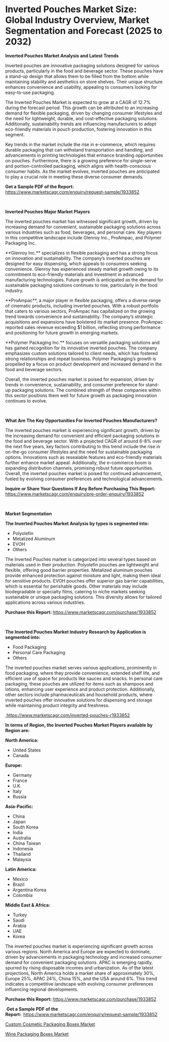 <p><h1>Inverted Pouches Market Size: Global Industry Overview, Market Segmentation and Forecast (2025 to 2032)</h1></p><p><strong>Inverted Pouches Market Analysis and Latest Trends</strong></p>
<p><p>Inverted pouches are innovative packaging solutions designed for various products, particularly in the food and beverage sector. These pouches have a stand-up design that allows them to be filled from the bottom while maintaining stability and aesthetics on store shelves. Their unique structure enhances convenience and usability, appealing to consumers looking for easy-to-use packaging.</p><p>The Inverted Pouches Market is expected to grow at a CAGR of 12.7% during the forecast period. This growth can be attributed to an increasing demand for flexible packaging, driven by changing consumer lifestyles and the need for lightweight, durable, and cost-effective packaging solutions. Additionally, sustainability trends are influencing manufacturers to adopt eco-friendly materials in pouch production, fostering innovation in this segment.</p><p>Key trends in the market include the rise in e-commerce, which requires durable packaging that can withstand transportation and handling, and advancements in printing technologies that enhance branding opportunities on pouches. Furthermore, there is a growing preference for single-serve and portion-controlled packaging, which aligns with health-conscious consumer habits. As the market evolves, inverted pouches are anticipated to play a crucial role in meeting these diverse consumer demands.</p></p>
<p><strong>Get a Sample PDF of the Report:&nbsp;</strong> <a href="https://www.marketscagr.com/enquiry/request-sample/1933852?utm_campaign=1848&utm_medium=2&utm_source=Github&utm_content=ia&utm_term=08032025&utm_id=inverted-pouches">https://www.marketscagr.com/enquiry/request-sample/1933852</a></p>
<p>&nbsp;</p>
<p><strong>Inverted Pouches Major Market Players</strong></p>
<p><p>The inverted pouches market has witnessed significant growth, driven by increasing demand for convenient, sustainable packaging solutions across various industries such as food, beverages, and personal care. Key players in this competitive landscape include Glenroy Inc., ProAmpac, and Polymer Packaging Inc.</p><p>**Glenroy Inc.** specializes in flexible packaging and has a strong focus on innovation and sustainability. The company’s inverted pouches are designed for easy dispensing, which appeals to consumers seeking convenience. Glenroy has experienced steady market growth owing to its commitment to eco-friendly materials and investment in advanced manufacturing technologies. Future growth is anticipated as the demand for sustainable packaging solutions continues to rise, particularly in the food industry.</p><p>**ProAmpac**, a major player in flexible packaging, offers a diverse range of cinematic products, including inverted pouches. With a robust portfolio that caters to various sectors, ProAmpac has capitalized on the growing trend towards convenience and sustainability. The company’s strategic acquisitions and expansions have bolstered its market presence. ProAmpac reported sales revenue exceeding $1 billion, reflecting strong performance and positioning for future growth in emerging markets.</p><p>**Polymer Packaging Inc.** focuses on versatile packaging solutions and has gained recognition for its innovative inverted pouches. The company emphasizes custom solutions tailored to client needs, which has fostered strong relationships and repeat business. Polymer Packaging’s growth is propelled by a focus on product development and increased demand in the food and beverage sectors.</p><p>Overall, the inverted pouches market is poised for expansion, driven by trends in convenience, sustainability, and consumer preference for stand-up packaging solutions. The combined strength of these companies within this sector positions them well for future growth as packaging innovation continues to evolve.</p></p>
<p>&nbsp;</p>
<p><strong>What Are The Key Opportunities For Inverted Pouches Manufacturers?</strong></p>
<p><p>The inverted pouches market is experiencing significant growth, driven by the increasing demand for convenient and efficient packaging solutions in the food and beverage sector. With a projected CAGR of around 6-8% over the next five years, key factors contributing to this trend include the rise in on-the-go consumer lifestyles and the need for sustainable packaging options. Innovations such as resealable features and eco-friendly materials further enhance market appeal. Additionally, the e-commerce boom is expanding distribution channels, promising robust future opportunities. Overall, the inverted pouches market is poised for continued advancement, fueled by evolving consumer preferences and technological advancements.</p></p>
<p><strong>Inquire or Share Your Questions If Any Before Purchasing This Report:</strong> <a href="https://www.marketscagr.com/enquiry/pre-order-enquiry/1933852?utm_campaign=1848&utm_medium=2&utm_source=Github&utm_content=ia&utm_term=08032025&utm_id=inverted-pouches">https://www.marketscagr.com/enquiry/pre-order-enquiry/1933852</a></p>
<p>&nbsp;</p>
<p><strong>Market Segmentation</strong></p>
<p><strong>The Inverted Pouches Market Analysis by types is segmented into:</strong></p>
<p><ul><li>Polyolefin</li><li>Metalized Aluminum</li><li>EVOH</li><li>Others</li></ul></p>
<p><p>The Inverted Pouches market is categorized into several types based on materials used in their production. Polyolefin pouches are lightweight and flexible, offering good barrier properties. Metalized aluminum pouches provide enhanced protection against moisture and light, making them ideal for sensitive products. EVOH pouches offer superior gas barrier capabilities, which is essential for perishable goods. Other materials may include biodegradable or specialty films, catering to niche markets seeking sustainable or unique packaging solutions. This diversity allows for tailored applications across various industries.</p></p>
<p><strong>Purchase this Report:&nbsp;</strong><a href="https://www.marketscagr.com/purchase/1933852?utm_campaign=1848&utm_medium=2&utm_source=Github&utm_content=ia&utm_term=08032025&utm_id=inverted-pouches">https://www.marketscagr.com/purchase/1933852</a></p>
<p>&nbsp;</p>
<p><strong>The Inverted Pouches Market Industry Research by Application is segmented into:</strong></p>
<p><ul><li>Food Packaging</li><li>Personal Care Packaging</li><li>Others</li></ul></p>
<p><p>The inverted pouches market serves various applications, prominently in food packaging, where they provide convenience, extended shelf life, and efficient use of space for products like sauces and snacks. In personal care packaging, these pouches are utilized for items such as shampoos and lotions, enhancing user experience and product protection. Additionally, other sectors include pharmaceuticals and household products, where inverted pouches offer innovative solutions for dispensing and storage while maintaining product integrity and freshness.</p></p>
<p><a href="https://www.marketscagr.com/inverted-pouches-r1933852?utm_campaign=1848&utm_medium=2&utm_source=Github&utm_content=ia&utm_term=08032025&utm_id=inverted-pouches">&nbsp;https://www.marketscagr.com/inverted-pouches-r1933852</a></p>
<p><strong>In terms of Region, the Inverted Pouches Market Players available by Region are:</strong></p>
<p>
    <p> <strong> North America: </strong>
        <ul>
            <li>United States</li>
            <li>Canada</li>
        </ul>
        </p> 
    <p> <strong> Europe: </strong>
        <ul>
            <li>Germany</li>
            <li>France</li>
            <li>U.K.</li>
            <li>Italy</li>
            <li>Russia</li>
        </ul>
        </p> 
    <p> <strong> Asia-Pacific: </strong>
        <ul>
            <li>China</li>
            <li>Japan</li>
            <li>South Korea</li>
            <li>India</li>
            <li>Australia</li>
            <li>China Taiwan</li>
            <li>Indonesia</li>
            <li>Thailand</li>
            <li>Malaysia</li>
        </ul>
        </p> 
    <p> <strong> Latin America: </strong>
        <ul>
            <li>Mexico</li>
            <li>Brazil</li>
            <li>Argentina Korea</li>
            <li>Colombia</li>
        </ul>
        </p> 
    <p> <strong> Middle East & Africa: </strong>
        <ul>
            <li>Turkey</li>
            <li>Saudi</li>
            <li>Arabia</li>
            <li>UAE</li>
            <li>Korea</li>
        </ul>
    </p>
    </p>
<p><p>The inverted pouches market is experiencing significant growth across various regions. North America and Europe are expected to dominate, driven by advancements in packaging technology and increased consumer demand for convenient packaging solutions. APAC is emerging rapidly, spurred by rising disposable incomes and urbanization. As of the latest projections, North America holds a market share of approximately 30%, Europe 25%, APAC 24%, China 15%, and the USA around 6%. This trend indicates a competitive landscape with evolving consumer preferences influencing regional developments.</p></p>
<p><strong>Purchase this Report: </strong><a href="https://www.marketscagr.com/purchase/1933852?utm_campaign=1848&utm_medium=2&utm_source=Github&utm_content=ia&utm_term=08032025&utm_id=inverted-pouches">https://www.marketscagr.com/purchase/1933852</a></p>
<p>&nbsp;<strong>Get a Sample PDF of the Report:&nbsp;&nbsp;</strong><a href="https://www.marketscagr.com/enquiry/request-sample/1933852?utm_campaign=1848&utm_medium=2&utm_source=Github&utm_content=ia&utm_term=08032025&utm_id=inverted-pouches">https://www.marketscagr.com/enquiry/request-sample/1933852</a></p>
<p><strong></strong></p>
<p><p><a href="https://github.com/shapurforouz/Market-Research-Report-List-1/blob/main/custom-cosmetic-packaging-boxes-market.md?utm_campaign=1848&utm_medium=2&utm_source=Github&utm_content=ia&utm_term=08032025&utm_id=inverted-pouches">Custom Cosmetic Packaging Boxes Market</a></p><p><a href="https://github.com/WillieWoodard/Market-Research-Report-List-7/blob/main/wine-packaging-boxes-market.md?utm_campaign=1848&utm_medium=2&utm_source=Github&utm_content=ia&utm_term=08032025&utm_id=inverted-pouches">Wine Packaging Boxes Market</a></p></p>